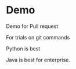 # Demo
Demo for Pull request

For trials on git commands

Python is best

Java is best for enterprise.
